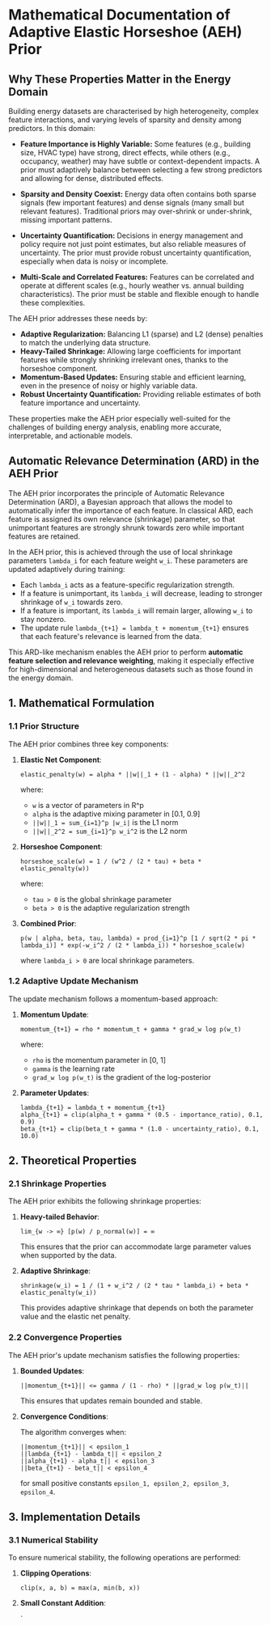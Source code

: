 # Mathematical Documentation of Adaptive Elastic Horseshoe (AEH) Prior

## Why These Properties Matter in the Energy Domain

Building energy datasets are characterised by high heterogeneity, complex feature interactions, and varying levels of sparsity and density among predictors. In this domain:

- **Feature Importance is Highly Variable:** Some features (e.g., building size, HVAC type) have strong, direct effects, while others (e.g., occupancy, weather) may have subtle or context-dependent impacts. A prior must adaptively balance between selecting a few strong predictors and allowing for dense, distributed effects.

- **Sparsity and Density Coexist:** Energy data often contains both sparse signals (few important features) and dense signals (many small but relevant features). Traditional priors may over-shrink or under-shrink, missing important patterns.

- **Uncertainty Quantification:** Decisions in energy management and policy require not just point estimates, but also reliable measures of uncertainty. The prior must provide robust uncertainty quantification, especially when data is noisy or incomplete.

- **Multi-Scale and Correlated Features:** Features can be correlated and operate at different scales (e.g., hourly weather vs. annual building characteristics). The prior must be stable and flexible enough to handle these complexities.

The AEH prior addresses these needs by:
- **Adaptive Regularization:** Balancing L1 (sparse) and L2 (dense) penalties to match the underlying data structure.
- **Heavy-Tailed Shrinkage:** Allowing large coefficients for important features while strongly shrinking irrelevant ones, thanks to the horseshoe component.
- **Momentum-Based Updates:** Ensuring stable and efficient learning, even in the presence of noisy or highly variable data.
- **Robust Uncertainty Quantification:** Providing reliable estimates of both feature importance and uncertainty.

These properties make the AEH prior especially well-suited for the challenges of building energy analysis, enabling more accurate, interpretable, and actionable models.

## Automatic Relevance Determination (ARD) in the AEH Prior

The AEH prior incorporates the principle of Automatic Relevance Determination (ARD), a Bayesian approach that allows the model to automatically infer the importance of each feature. In classical ARD, each feature is assigned its own relevance (shrinkage) parameter, so that unimportant features are strongly shrunk towards zero while important features are retained.

In the AEH prior, this is achieved through the use of local shrinkage parameters `lambda_i` for each feature weight `w_i`. These parameters are updated adaptively during training:

- Each `lambda_i` acts as a feature-specific regularization strength.
- If a feature is unimportant, its `lambda_i` will decrease, leading to stronger shrinkage of `w_i` towards zero.
- If a feature is important, its `lambda_i` will remain larger, allowing `w_i` to stay nonzero.
- The update rule `lambda_{t+1} = lambda_t + momentum_{t+1}` ensures that each feature's relevance is learned from the data.

This ARD-like mechanism enables the AEH prior to perform **automatic feature selection and relevance weighting**, making it especially effective for high-dimensional and heterogeneous datasets such as those found in the energy domain.

## 1. Mathematical Formulation

### 1.1 Prior Structure

The AEH prior combines three key components:

1. **Elastic Net Component**:

   `elastic_penalty(w) = alpha * ||w||_1 + (1 - alpha) * ||w||_2^2`
   
   where:
   - `w` is a vector of parameters in R^p
   - `alpha` is the adaptive mixing parameter in [0.1, 0.9]
   - `||w||_1 = sum_{i=1}^p |w_i|` is the L1 norm
   - `||w||_2^2 = sum_{i=1}^p w_i^2` is the L2 norm

2. **Horseshoe Component**:

   `horseshoe_scale(w) = 1 / (w^2 / (2 * tau) + beta * elastic_penalty(w))`
   
   where:
   - `tau > 0` is the global shrinkage parameter
   - `beta > 0` is the adaptive regularization strength

3. **Combined Prior**:

   `p(w | alpha, beta, tau, lambda) ∝ prod_{i=1}^p [1 / sqrt(2 * pi * lambda_i)] * exp(-w_i^2 / (2 * lambda_i)) * horseshoe_scale(w)`
   
   where `lambda_i > 0` are local shrinkage parameters.

### 1.2 Adaptive Update Mechanism

The update mechanism follows a momentum-based approach:

1. **Momentum Update**:

   `momentum_{t+1} = rho * momentum_t + gamma * grad_w log p(w_t)`
   
   where:
   - `rho` is the momentum parameter in [0, 1]
   - `gamma` is the learning rate
   - `grad_w log p(w_t)` is the gradient of the log-posterior

2. **Parameter Updates**:

   ```
   lambda_{t+1} = lambda_t + momentum_{t+1}
   alpha_{t+1} = clip(alpha_t + gamma * (0.5 - importance_ratio), 0.1, 0.9)
   beta_{t+1} = clip(beta_t + gamma * (1.0 - uncertainty_ratio), 0.1, 10.0)
   ```

## 2. Theoretical Properties

### 2.1 Shrinkage Properties

The AEH prior exhibits the following shrinkage properties:

1. **Heavy-tailed Behavior**:

   `lim_{w -> ∞} [p(w) / p_normal(w)] = ∞`
   
   This ensures that the prior can accommodate large parameter values when supported by the data.

2. **Adaptive Shrinkage**:

   `shrinkage(w_i) = 1 / (1 + w_i^2 / (2 * tau * lambda_i) + beta * elastic_penalty(w_i))`
   
   This provides adaptive shrinkage that depends on both the parameter value and the elastic net penalty.

### 2.2 Convergence Properties

The AEH prior's update mechanism satisfies the following properties:

1. **Bounded Updates**:

   `||momentum_{t+1}|| <= gamma / (1 - rho) * ||grad_w log p(w_t)||`
   
   This ensures that updates remain bounded and stable.

2. **Convergence Conditions**:

   The algorithm converges when:

   ```
   ||momentum_{t+1}|| < epsilon_1
   ||lambda_{t+1} - lambda_t|| < epsilon_2
   ||alpha_{t+1} - alpha_t|| < epsilon_3
   ||beta_{t+1} - beta_t|| < epsilon_4
   ```

   for small positive constants `epsilon_1, epsilon_2, epsilon_3, epsilon_4`.

## 3. Implementation Details

### 3.1 Numerical Stability

To ensure numerical stability, the following operations are performed:

1. **Clipping Operations**:

   `clip(x, a, b) = max(a, min(b, x))`

2. **Small Constant Addition**:

   `